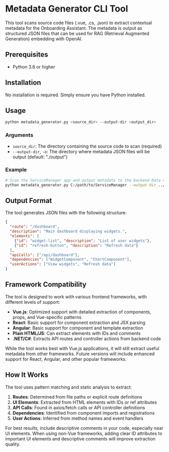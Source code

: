 # Metadata Generator CLI Tool

This tool scans source code files (.vue, .cs, .json) to extract contextual metadata for the Onboarding Assistant. The metadata is output as structured JSON files that can be used for RAG (Retrieval Augmented Generation) embedding with OpenAI.

## Prerequisites

- Python 3.6 or higher

## Installation

No installation is required. Simply ensure you have Python installed.

## Usage

```bash
python metadata_generator.py <source_dir> --output-dir <output_dir>
```

### Arguments

- `source_dir`: The directory containing the source code to scan (required)
- `--output-dir`, `-o`: The directory where metadata JSON files will be output (default: "./output")

### Example

```bash
# Scan the ServiceManager app and output metadata to the backend Data directory
python metadata_generator.py C:/path/to/ServiceManager --output-dir ../backend/Data
```

## Output Format

The tool generates JSON files with the following structure:

```json
{
  "route": "/dashboard",
  "description": "Main dashboard displaying widgets.",
  "elements": [
    {"id": "widget-list", "description": "List of user widgets"},
    {"id": "refresh-button", "description": "Refresh data"}
  ],
  "apiCalls": ["/api/dashboard"],
  "dependencies": ["WidgetComponent", "ChartComponent"],
  "userActions": ["View widgets", "Refresh data"]
}
```

## Framework Compatibility

The tool is designed to work with various frontend frameworks, with different levels of support:

- **Vue.js**: Optimized support with detailed extraction of components, props, and Vue-specific patterns
- **React**: Basic support for component extraction and JSX parsing
- **Angular**: Basic support for component and template extraction
- **Plain HTML/JS**: Can extract elements with IDs and comments
- **.NET/C#**: Extracts API routes and controller actions from backend code

While the tool works best with Vue.js applications, it will still extract useful metadata from other frameworks. Future versions will include enhanced support for React, Angular, and other popular frameworks.

## How It Works

The tool uses pattern matching and static analysis to extract:

1. **Routes**: Determined from file paths or explicit route definitions
2. **UI Elements**: Extracted from HTML elements with IDs or ref attributes
3. **API Calls**: Found in axios/fetch calls or API controller definitions
4. **Dependencies**: Identified from component imports and registrations
5. **User Actions**: Inferred from method names and event handlers

For best results, include descriptive comments in your code, especially near UI elements. When using non-Vue frameworks, adding clear ID attributes to important UI elements and descriptive comments will improve extraction quality.
